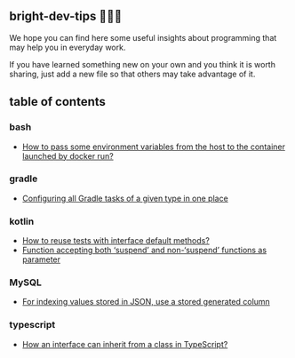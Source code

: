 ## bright-dev-tips 🚀🚀🚀

We hope you can find here some useful insights about programming that may help you in everyday work.

If you have learned something new on your own and you think it is worth sharing, just add a new file so that others may take advantage of it. 

## table of contents 

### bash
* [How to pass some environment variables from the host to the container launched by docker run?](bash/pass_host_envs_to_docker_container.sh)

### gradle
* [Configuring all Gradle tasks of a given type in one place](gradle/build.gradle)

### kotlin
* [How to reuse tests with interface default methods?](kotlin/ReuseTestsWithInterfaceDefaultMethods.kt)
* [Function accepting both ‘suspend’ and non-‘suspend’ functions as parameter](kotlin/AcceptSuspendAndNonSuspendAsParameter.kt)

### MySQL
* [For indexing values stored in JSON, use a stored generated column](MySQL/adding-index-to-json-column.sql)

### typescript
* [How an interface can inherit from a class in TypeScript?](typescript/interface-extends-class.ts)